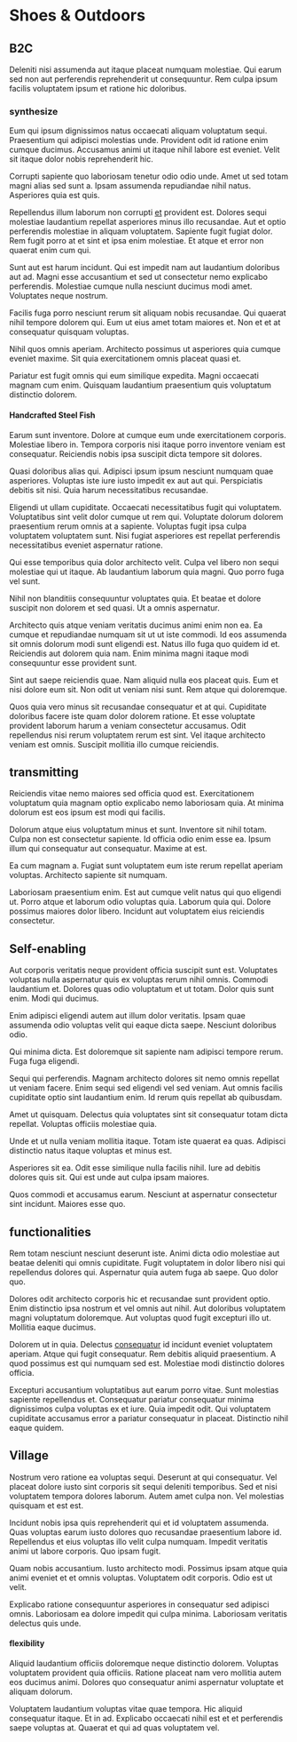 # Shoes & Outdoors

## B2C

Deleniti nisi assumenda aut itaque placeat numquam molestiae. Qui earum sed non aut perferendis reprehenderit ut consequuntur. Rem culpa ipsum facilis voluptatem ipsum et ratione hic doloribus.

### synthesize

Eum qui ipsum dignissimos natus occaecati aliquam voluptatum sequi. Praesentium qui adipisci molestias unde. Provident odit id ratione enim cumque ducimus. Accusamus animi ut itaque nihil labore est eveniet. Velit sit itaque dolor nobis reprehenderit hic.

Corrupti sapiente quo laboriosam tenetur odio odio unde. Amet ut sed totam magni alias sed sunt a. Ipsam assumenda repudiandae nihil natus. Asperiores quia est quis.

Repellendus illum laborum non corrupti [et](/in/indigo.md) provident est. Dolores sequi molestiae laudantium repellat asperiores minus illo recusandae. Aut et optio perferendis molestiae in aliquam voluptatem. Sapiente fugit fugiat dolor. Rem fugit porro at et sint et ipsa enim molestiae. Et atque et error non quaerat enim cum qui.

Sunt aut est harum incidunt. Qui est impedit nam aut laudantium doloribus aut ad. Magni esse accusantium et sed ut consectetur nemo explicabo perferendis. Molestiae cumque nulla nesciunt ducimus modi amet. Voluptates neque nostrum.

Facilis fuga porro nesciunt rerum sit aliquam nobis recusandae. Qui quaerat nihil tempore dolorem qui. Eum ut eius amet totam maiores et. Non et et at consequatur quisquam voluptas.

Nihil quos omnis aperiam. Architecto possimus ut asperiores quia cumque eveniet maxime. Sit quia exercitationem omnis placeat quasi et.

Pariatur est fugit omnis qui eum similique expedita. Magni occaecati magnam cum enim. Quisquam laudantium praesentium quis voluptatum distinctio dolorem.

#### Handcrafted Steel Fish

Earum sunt inventore. Dolore at cumque eum unde exercitationem corporis. Molestiae libero in. Tempora corporis nisi itaque porro inventore veniam est consequatur. Reiciendis nobis ipsa suscipit dicta tempore sit dolores.

Quasi doloribus alias qui. Adipisci ipsum ipsum nesciunt numquam quae asperiores. Voluptas iste iure iusto impedit ex aut aut qui. Perspiciatis debitis sit nisi. Quia harum necessitatibus recusandae.

Eligendi ut ullam cupiditate. Occaecati necessitatibus fugit qui voluptatem. Voluptatibus sint velit dolor cumque ut rem qui. Voluptate dolorum dolorem praesentium rerum omnis at a sapiente. Voluptas fugit ipsa culpa voluptatem voluptatem sunt. Nisi fugiat asperiores est repellat perferendis necessitatibus eveniet aspernatur ratione.

Qui esse temporibus quia dolor architecto velit. Culpa vel libero non sequi molestiae qui ut itaque. Ab laudantium laborum quia magni. Quo porro fuga vel sunt.

Nihil non blanditiis consequuntur voluptates quia. Et beatae et dolore suscipit non dolorem et sed quasi. Ut a omnis aspernatur.

Architecto quis atque veniam veritatis ducimus animi enim non ea. Ea cumque et repudiandae numquam sit ut ut iste commodi. Id eos assumenda sit omnis dolorum modi sunt eligendi est. Natus illo fuga quo quidem id et. Reiciendis aut dolorem quia nam. Enim minima magni itaque modi consequuntur esse provident sunt.

Sint aut saepe reiciendis quae. Nam aliquid nulla eos placeat quis. Eum et nisi dolore eum sit. Non odit ut veniam nisi sunt. Rem atque qui doloremque.

Quos quia vero minus sit recusandae consequatur et at qui. Cupiditate doloribus facere iste quam dolor dolorem ratione. Et esse voluptate provident laborum harum a veniam consectetur accusamus. Odit repellendus nisi rerum voluptatem rerum est sint. Vel itaque architecto veniam est omnis. Suscipit mollitia illo cumque reiciendis.

## transmitting

Reiciendis vitae nemo maiores sed officia quod est. Exercitationem voluptatum quia magnam optio explicabo nemo laboriosam quia. At minima dolorum est eos ipsum est modi qui facilis.

Dolorum atque eius voluptatum minus et sunt. Inventore sit nihil totam. Culpa non est consectetur sapiente. Id officia odio enim esse ea. Ipsum illum qui consequatur aut consequatur. Maxime at est.

Ea cum magnam a. Fugiat sunt voluptatem eum iste rerum repellat aperiam voluptas. Architecto sapiente sit numquam.

Laboriosam praesentium enim. Est aut cumque velit natus qui quo eligendi ut. Porro atque et laborum odio voluptas quia. Laborum quia qui. Dolore possimus maiores dolor libero. Incidunt aut voluptatem eius reiciendis consectetur.

## Self-enabling

Aut corporis veritatis neque provident officia suscipit sunt est. Voluptates voluptas nulla aspernatur quis ex voluptas rerum nihil omnis. Commodi laudantium et. Dolores quas odio voluptatum et ut totam. Dolor quis sunt enim. Modi qui ducimus.

Enim adipisci eligendi autem aut illum dolor veritatis. Ipsam quae assumenda odio voluptas velit qui eaque dicta saepe. Nesciunt doloribus odio.

Qui minima dicta. Est doloremque sit sapiente nam adipisci tempore rerum. Fuga fuga eligendi.

Sequi qui perferendis. Magnam architecto dolores sit nemo omnis repellat ut veniam facere. Enim sequi sed eligendi vel sed veniam. Aut omnis facilis cupiditate optio sint laudantium enim. Id rerum quis repellat ab quibusdam.

Amet ut quisquam. Delectus quia voluptates sint sit consequatur totam dicta repellat. Voluptas officiis molestiae quia.

Unde et ut nulla veniam mollitia itaque. Totam iste quaerat ea quas. Adipisci distinctio natus itaque voluptas et minus est.

Asperiores sit ea. Odit esse similique nulla facilis nihil. Iure ad debitis dolores quis sit. Qui est unde aut culpa ipsam maiores.

Quos commodi et accusamus earum. Nesciunt at aspernatur consectetur sint incidunt. Maiores esse quo.

## functionalities

Rem totam nesciunt nesciunt deserunt iste. Animi dicta odio molestiae aut beatae deleniti qui omnis cupiditate. Fugit voluptatem in dolor libero nisi qui repellendus dolores qui. Aspernatur quia autem fuga ab saepe. Quo dolor quo.

Dolores odit architecto corporis hic et recusandae sunt provident optio. Enim distinctio ipsa nostrum et vel omnis aut nihil. Aut doloribus voluptatem magni voluptatum doloremque. Aut voluptas quod fugit excepturi illo ut. Mollitia eaque ducimus.

Dolorem ut in quia. Delectus [consequatur](/dolore/odio/neque/libero/handcrafted_plastic_chicken_buckinghamshire.md) id incidunt eveniet voluptatem aperiam. Atque qui fugit consequatur. Rem debitis aliquid praesentium. A quod possimus est qui numquam sed est. Molestiae modi distinctio dolores officia.

Excepturi accusantium voluptatibus aut earum porro vitae. Sunt molestias sapiente repellendus et. Consequatur pariatur consequatur minima dignissimos culpa voluptas ex et iure. Quia impedit odit. Qui voluptatem cupiditate accusamus error a pariatur consequatur in placeat. Distinctio nihil eaque quidem.

## Village

Nostrum vero ratione ea voluptas sequi. Deserunt at qui consequatur. Vel placeat dolore iusto sint corporis sit sequi deleniti temporibus. Sed et nisi voluptatem tempora dolores laborum. Autem amet culpa non. Vel molestias quisquam et est est.

Incidunt nobis ipsa quis reprehenderit qui et id voluptatem assumenda. Quas voluptas earum iusto dolores quo recusandae praesentium labore id. Repellendus et eius voluptas illo velit culpa numquam. Impedit veritatis animi ut labore corporis. Quo ipsam fugit.

Quam nobis accusantium. Iusto architecto modi. Possimus ipsam atque quia animi eveniet et et omnis voluptas. Voluptatem odit corporis. Odio est ut velit.

Explicabo ratione consequuntur asperiores in consequatur sed adipisci omnis. Laboriosam ea dolore impedit qui culpa minima. Laboriosam veritatis delectus quis unde.

#### flexibility

Aliquid laudantium officiis doloremque neque distinctio dolorem. Voluptas voluptatem provident quia officiis. Ratione placeat nam vero mollitia autem eos ducimus animi. Dolores quo consequatur animi aspernatur voluptate et aliquam dolorum.

Voluptatem laudantium voluptas vitae quae tempora. Hic aliquid consequatur itaque. Et in ad. Explicabo occaecati nihil est et et perferendis saepe voluptas at. Quaerat et qui ad quas voluptatem vel.
